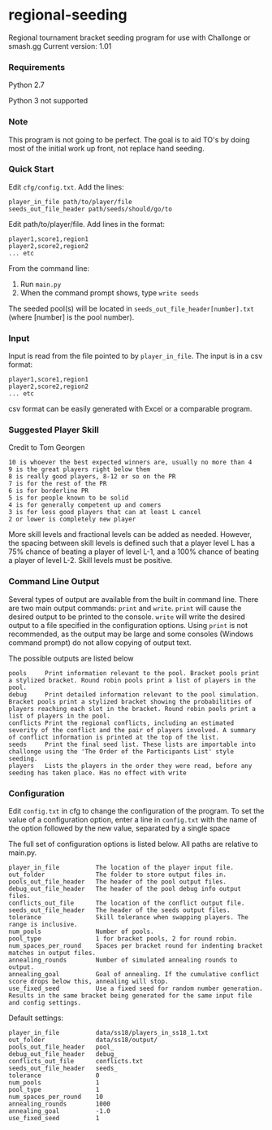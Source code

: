 # regional-seeding
Regional tournament bracket seeding program for use with Challonge or smash.gg
Current version: 1.01

### Requirements
Python 2.7

Python 3 not supported

### Note
This program is not going to be perfect. The goal is to aid TO's by doing most of the initial work up front, not replace hand seeding.

### Quick Start
Edit `cfg/config.txt`.
Add the lines:
```
player_in_file path/to/player/file
seeds_out_file_header path/seeds/should/go/to
```

Edit path/to/player/file.
Add lines in the format:
```
player1,score1,region1
player2,score2,region2
... etc
```

From the command line:

1. Run `main.py`
2. When the command prompt shows, type `write seeds`

The seeded pool(s) will be located in `seeds_out_file_header[number].txt` (where [number] is the pool number).

### Input
Input is read from the file pointed to by `player_in_file`. The input is in a csv format:
```
player1,score1,region1
player2,score2,region2
... etc
```
csv format can be easily generated with Excel or a comparable program.

### Suggested Player Skill
Credit to Tom Georgen
```
10 is whoever the best expected winners are, usually no more than 4
9 is the great players right below them
8 is really good players, 8-12 or so on the PR
7 is for the rest of the PR
6 is for borderline PR
5 is for people known to be solid
4 is for generally competent up and comers
3 is for less good players that can at least L cancel
2 or lower is completely new player
```

More skill levels and fractional levels can be added as needed. However, the spacing between skill levels is defined such that a player level L has a 75% chance of beating a player of level L-1, and a 100% chance of beating a player of level L-2. Skill levels must be positive.

### Command Line Output
Several types of output are available from the built in command line. There are two main output commands: `print` and `write`. `print` will cause the desired output to be printed to the console. `write` will write the desired output to a file specified in the configuration options. Using `print` is not recommended, as the output may be large and some consoles (Windows command prompt) do not allow copying of output text.

The possible outputs are listed below
```
pools     Print information relevant to the pool. Bracket pools print a stylized bracket. Round robin pools print a list of players in the pool.
debug     Print detailed information relevant to the pool simulation. Bracket pools print a stylized bracket showing the probabilities of players reaching each slot in the bracket. Round robin pools print a list of players in the pool.
conflicts Print the regional conflicts, including an estimated severity of the conflict and the pair of players involved. A summary of conflict information is printed at the top of the list.
seeds     Print the final seed list. These lists are importable into challonge using the 'The Order of the Participants List' style seeding.
players   Lists the players in the order they were read, before any seeding has taken place. Has no effect with write
```

### Configuration
Edit `config.txt` in cfg to change the configuration of the program. To set the value of a configuration option, enter a line in `config.txt` with the name of the option followed by the new value, separated by a single space

The full set of configuration options is listed below. All paths are relative to main.py.
```
player_in_file          The location of the player input file.
out_folder              The folder to store output files in.
pools_out_file_header   The header of the pool output files.
debug_out_file_header   The header of the pool debug info output files.
conflicts_out_file      The location of the conflict output file.
seeds_out_file_header   The header of the seeds output files.
tolerance               Skill tolerance when swapping players. The range is inclusive.
num_pools               Number of pools.
pool_type               1 for bracket pools, 2 for round robin.
num_spaces_per_round    Spaces per bracket round for indenting bracket matches in output files.
annealing_rounds        Number of simulated annealing rounds to output.
annealing_goal          Goal of annealing. If the cumulative conflict score drops below this, annealing will stop.
use_fixed_seed          Use a fixed seed for random number generation. Results in the same bracket being generated for the same input file and config settings.
```

Default settings:
```
player_in_file          data/ss18/players_in_ss18_1.txt
out_folder              data/ss18/output/
pools_out_file_header   pool_
debug_out_file_header   debug_
conflicts_out_file      conflicts.txt
seeds_out_file_header   seeds_
tolerance               0
num_pools               1
pool_type               1
num_spaces_per_round    10
annealing_rounds        1000
annealing_goal          -1.0
use_fixed_seed          1
```
